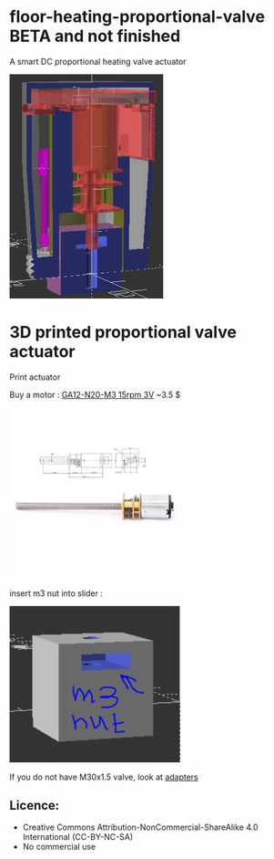 # floor-heating-proportional-valve BETA and not finished 
A smart DC proportional heating valve actuator

<img src="https://github.com/nliaudat/floor-heating-proportional-valve/blob/main/imgs/demo1.gif">

# 3D printed proportional valve actuator 
Print actuator

Buy a motor : [GA12-N20-M3 15rpm 3V](https://fr.aliexpress.com/item/4000311295036.html?spm=a2g0s.12269583.0.0.18834b0ejbgKSj) ~3.5 $

<img src="https://github.com/nliaudat/floor-heating-proportional-valve/blob/main/imgs/GA12YN20-M3_dimensions.png" width="300">

insert m3 nut into slider : 

<img src="https://github.com/nliaudat/floor-heating-proportional-valve/blob/main/imgs/nut.PNG" width="300">

If you do not have M30x1.5 valve, look at [adapters](https://github.com/nliaudat/floor-heating-proportional-valve/tree/main/adapters)

## Licence: 
* Creative Commons Attribution-NonCommercial-ShareAlike 4.0 International (CC-BY-NC-SA)
* No commercial use
